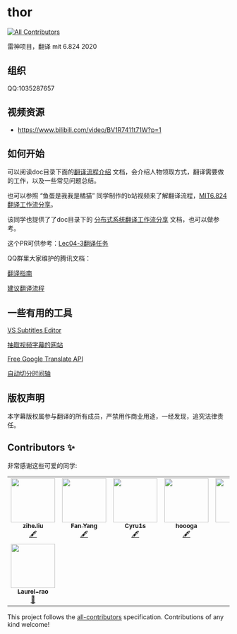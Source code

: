 # thor
<!-- ALL-CONTRIBUTORS-BADGE:START - Do not remove or modify this section -->
[![All Contributors](https://img.shields.io/badge/all_contributors-8-orange.svg?style=flat-square)](#contributors-)
<!-- ALL-CONTRIBUTORS-BADGE:END -->
雷神项目，翻译 mit 6.824 2020

## 组织

QQ:1035287657

## 视频资源

- https://www.bilibili.com/video/BV1R7411t71W?p=1

## 如何开始
可以阅读doc目录下面的[翻译流程介绍](https://github.com/ivanallen/thor/blob/master/doc/manual.md) 文档，会介绍人物领取方式，翻译需要做的工作，以及一些常见问题总结。

也可以参照 “鱼蛋是我我是橘猫” 同学制作的b站视频来了解翻译流程，[MIT6.824翻译工作流分享](https://www.bilibili.com/video/BV1pQ4y1M7dv)。

该同学也提供了了doc目录下的 [分布式系统翻译工作流分享](https://github.com/ivanallen/thor/blob/master/doc/Translate_Workflow.pdf) 文档，也可以做参考。

这个PR可供参考：[Lec04-3翻译任务](https://github.com/ivanallen/thor/pull/24)

QQ群里大家维护的腾讯文档：

[翻译指南](https://docs.qq.com/doc/DZURQaXBrdXhXb0dx?tdsourcetag=s_macqq_grpfile)

[建议翻译流程](https://docs.qq.com/doc/BXXro31NHmDg4Kega60fkDTU4l51be2cdG2H4OMrVN3NzUlm0huLua1goly331XKV42Dko7Y0)



## 一些有用的工具

[VS Subtitles Editor](https://marketplace.visualstudio.com/items?itemName=pepri.subtitles-editor)

[抽取视频字幕的网站](https://downsub.com/)

[Free Google Translate API](https://pypi.org/project/googletrans/)

[自动切分时间轴](https://jingyan.baidu.com/article/e73e26c07ce0a824acb6a755.html)


## 版权声明

本字幕版权属参与翻译的所有成员，严禁用作商业用途，一经发现，追究法律责任。

## Contributors ✨

非常感谢这些可爱的同学:

<!-- ALL-CONTRIBUTORS-LIST:START - Do not remove or modify this section -->
<!-- prettier-ignore-start -->
<!-- markdownlint-disable -->
<table>
  <tr>
    <td align="center"><a href="https://ziheliu.github.io/"><img src="https://avatars2.githubusercontent.com/u/13313784?v=4" width="100px;" alt=""/><br /><sub><b>zihe.liu</b></sub></a><br /><a href="#content-ZiheLiu" title="Content">🖋</a></td>
    <td align="center"><a href="https://github.com/wildandyang"><img src="https://avatars0.githubusercontent.com/u/16045380?v=4" width="100px;" alt=""/><br /><sub><b>Fan Yang</b></sub></a><br /><a href="#content-wildandyang" title="Content">🖋</a></td>
    <td align="center"><a href="http://blog.cyru1s.com"><img src="https://avatars0.githubusercontent.com/u/20309761?v=4" width="100px;" alt=""/><br /><sub><b>Cyru1s</b></sub></a><br /><a href="#content-CyrusF" title="Content">🖋</a></td>
    <td align="center"><a href="https://github.com/hoooga"><img src="https://avatars3.githubusercontent.com/u/8995262?v=4" width="100px;" alt=""/><br /><sub><b>hoooga</b></sub></a><br /><a href="#content-hoooga" title="Content">🖋</a></td>
    <td align="center"><a href="https://allen.blog.csdn.net"><img src="https://avatars1.githubusercontent.com/u/12481610?v=4" width="100px;" alt=""/><br /><sub><b>Allen</b></sub></a><br /><a href="#content-ivanallen" title="Content">🖋</a></td>
    <td align="center"><a href="https://github.com/fisheuler"><img src="https://avatars2.githubusercontent.com/u/4300522?v=4" width="100px;" alt=""/><br /><sub><b>fisheuler</b></sub></a><br /><a href="https://github.com/ivanallen/thor/commits?author=fisheuler" title="Documentation">📖</a></td>
    <td align="center"><a href="https://github.com/2014BDuck"><img src="https://avatars0.githubusercontent.com/u/30280396?v=4" width="100px;" alt=""/><br /><sub><b>2014bduck</b></sub></a><br /><a href="#content-2014BDuck" title="Content">🖋</a></td>
  </tr>
  <tr>
    <td align="center"><a href="https://github.com/Laurel-rao"><img src="https://avatars2.githubusercontent.com/u/42195541?v=4" width="100px;" alt=""/><br /><sub><b>Laurel-rao</b></sub></a><br /><a href="https://github.com/ivanallen/thor/issues?q=author%3ALaurel-rao" title="Bug reports">🐛</a></td>
  </tr>
</table>

<!-- markdownlint-enable -->
<!-- prettier-ignore-end -->
<!-- ALL-CONTRIBUTORS-LIST:END -->

This project follows the [all-contributors](https://github.com/all-contributors/all-contributors) specification. Contributions of any kind welcome!
